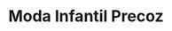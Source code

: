 ---
title: "Moda Infantil Precoz"
url: /heredia/moda-infantil-precoz/
shop: artículos para bebés
---